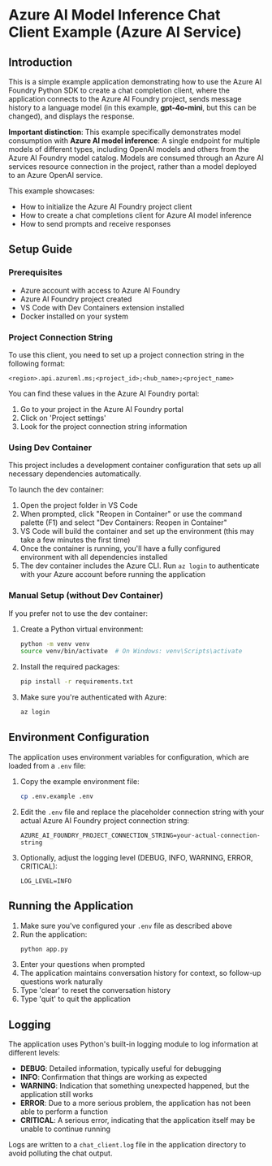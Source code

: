 # Azure AI Model Inference Chat Client Example (Azure AI Service)

## Introduction

This is a simple example application demonstrating how to use the Azure AI Foundry Python SDK to create a chat completion client, where the application connects to the Azure AI Foundry project, sends message history to a language model (in this example, **gpt-4o-mini**, but this can be changed), and displays the response.

**Important distinction**: This example specifically demonstrates model consumption with **Azure AI model inference**: A single endpoint for multiple models of different types, including OpenAI models and others from the Azure AI Foundry model catalog. Models are consumed through an Azure AI services resource connection in the project, rather than a model deployed to an Azure OpenAI service.

This example showcases:
- How to initialize the Azure AI Foundry project client
- How to create a chat completions client for Azure AI model inference
- How to send prompts and receive responses

## Setup Guide

### Prerequisites

- Azure account with access to Azure AI Foundry
- Azure AI Foundry project created
- VS Code with Dev Containers extension installed
- Docker installed on your system

### Project Connection String

To use this client, you need to set up a project connection string in the following format:
```
<region>.api.azureml.ms;<project_id>;<hub_name>;<project_name>
```

You can find these values in the Azure AI Foundry portal:
1. Go to your project in the Azure AI Foundry portal
2. Click on 'Project settings'
3. Look for the project connection string information

### Using Dev Container

This project includes a development container configuration that sets up all necessary dependencies automatically.

To launch the dev container:

1. Open the project folder in VS Code
2. When prompted, click "Reopen in Container" or use the command palette (F1) and select "Dev Containers: Reopen in Container"
3. VS Code will build the container and set up the environment (this may take a few minutes the first time)
4. Once the container is running, you'll have a fully configured environment with all dependencies installed
5. The dev container includes the Azure CLI. Run `az login` to authenticate with your Azure account before running the application

### Manual Setup (without Dev Container)

If you prefer not to use the dev container:

1. Create a Python virtual environment:
   ```bash
   python -m venv venv
   source venv/bin/activate  # On Windows: venv\Scripts\activate
   ```

2. Install the required packages:
   ```bash
   pip install -r requirements.txt
   ```

3. Make sure you're authenticated with Azure:
   ```bash
   az login
   ```

## Environment Configuration

The application uses environment variables for configuration, which are loaded from a `.env` file:

1. Copy the example environment file:
   ```bash
   cp .env.example .env
   ```

2. Edit the `.env` file and replace the placeholder connection string with your actual Azure AI Foundry project connection string:
   ```
   AZURE_AI_FOUNDRY_PROJECT_CONNECTION_STRING=your-actual-connection-string
   ```

3. Optionally, adjust the logging level (DEBUG, INFO, WARNING, ERROR, CRITICAL):
   ```
   LOG_LEVEL=INFO
   ```

## Running the Application

1. Make sure you've configured your `.env` file as described above
2. Run the application:
   ```bash
   python app.py
   ```
3. Enter your questions when prompted
4. The application maintains conversation history for context, so follow-up questions work naturally
5. Type 'clear' to reset the conversation history
6. Type 'quit' to quit the application

## Logging

The application uses Python's built-in logging module to log information at different levels:

- **DEBUG**: Detailed information, typically useful for debugging
- **INFO**: Confirmation that things are working as expected
- **WARNING**: Indication that something unexpected happened, but the application still works
- **ERROR**: Due to a more serious problem, the application has not been able to perform a function
- **CRITICAL**: A serious error, indicating that the application itself may be unable to continue running

Logs are written to a `chat_client.log` file in the application directory to avoid polluting the chat output.